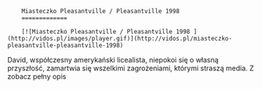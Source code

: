 
        Miasteczko Pleasantville / Pleasantville 1998 
        =============
        
        [![Miasteczko Pleasantville / Pleasantville 1998 ](http://vidos.pl/images/player.gif)](http://vidos.pl/miasteczko-pleasantville-pleasantville-1998)
        
        
 David, współczesny amerykański licealista, niepokoi się o własną przyszłość, zamartwia się wszelkimi zagrożeniami, którymi straszą media. Z zobacz pełny opis
    
